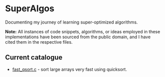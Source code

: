 # SuperAlgos

Documenting my journey of learning super-optimized algorithms.

**Note:** All instances of code snippets, algorithms, or ideas employed in these implementations have been sourced from the public domain, and I have cited them in the respective files.

## Current catalogue

* [fast_qsort.c](src/fast_qsort.c) - sort large arrays very fast using quicksort.
